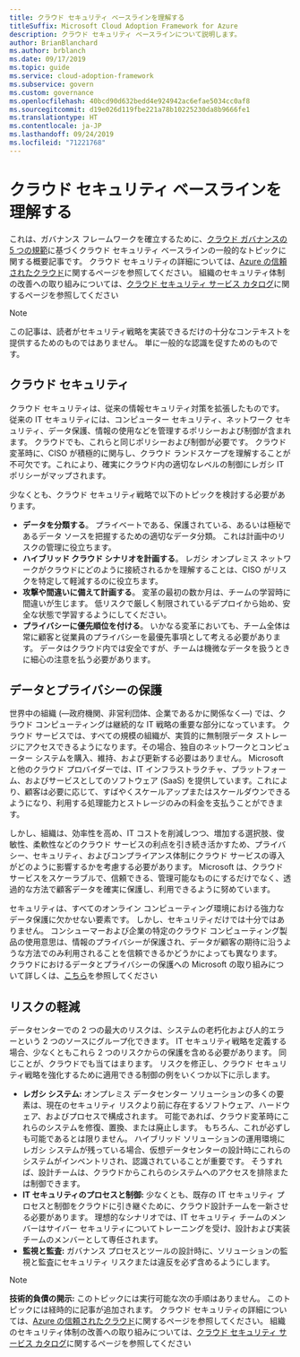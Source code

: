 ```yaml
---
title: クラウド セキュリティ ベースラインを理解する
titleSuffix: Microsoft Cloud Adoption Framework for Azure
description: クラウド セキュリティ ベースラインについて説明します。
author: BrianBlanchard
ms.author: brblanch
ms.date: 09/17/2019
ms.topic: guide
ms.service: cloud-adoption-framework
ms.subservice: govern
ms.custom: governance
ms.openlocfilehash: 40bcd90d632bedd4e924942ac6efae5034cc0af8
ms.sourcegitcommit: d19e026d119fbe221a78b10225230da8b9666fe1
ms.translationtype: HT
ms.contentlocale: ja-JP
ms.lasthandoff: 09/24/2019
ms.locfileid: "71221768"
---
```

# <a name="understand-the-cloud-security-baseline"></a>クラウド セキュリティ ベースラインを理解する

これは、ガバナンス フレームワークを確立するために、[クラウド ガバナンスの 5 つの規範](../governance-disciplines.md)に基づくクラウド セキュリティ ベースラインの一般的なトピックに関する概要記事です。 クラウド セキュリティの詳細については、[Azure の信頼されたクラウド](https://azure.microsoft.com/overview/trusted-cloud)に関するページを参照してください。 組織のセキュリティ体制の改善への取り組みについては、[クラウド セキュリティ サービス カタログ](https://www.microsoft.com/security/information-protection)に関するページを参照してください

> [!NOTE]
> この記事は、読者がセキュリティ戦略を実装できるだけの十分なコンテキストを提供するためのものではありません。 単に一般的な認識を促すためのものです。

## <a name="cloud-security"></a>クラウド セキュリティ

クラウド セキュリティは、従来の情報セキュリティ対策を拡張したものです。 従来の IT セキュリティには、コンピューター セキュリティ、ネットワーク セキュリティ、データ保護、情報の使用などを管理するポリシーおよび制御が含まれます。 クラウドでも、これらと同じポリシーおよび制御が必要です。 クラウド変革時に、CISO が積極的に関与し、クラウド ランドスケープを理解することが不可欠です。これにより、確実にクラウド内の適切なレベルの制御にレガシ IT ポリシーがマップされます。

少なくとも、クラウド セキュリティ戦略で以下のトピックを検討する必要があります。

- **データを分類する**。 プライベートである、保護されている、あるいは極秘であるデータ ソースを把握するための適切なデータ分類。 これは計画中のリスクの管理に役立ちます。
- **ハイブリッド クラウド シナリオを計画する**。 レガシ オンプレミス ネットワークがクラウドにどのように接続されるかを理解することは、CISO がリスクを特定して軽減するのに役立ちます。
- **攻撃や間違いに備えて計画する**。 変革の最初の数か月は、チームの学習時に間違いが生じます。 低リスクで厳しく制限されているデプロイから始め、安全な状態で学習するようにしてください。
- **プライバシーに優先順位を付ける**。 いかなる変革においても、チーム全体は常に顧客と従業員のプライバシーを最優先事項として考える必要があります。 データはクラウド内では安全ですが、チームは機微なデータを扱うときに細心の注意を払う必要があります。

## <a name="protecting-data-and-privacy"></a>データとプライバシーの保護

世界中の組織 (&mdash;政府機関、非営利団体、企業であるかに関係なく&mdash;) では、クラウド コンピューティングは継続的な IT 戦略の重要な部分になっています。 クラウド サービスでは、すべての規模の組織が、実質的に無制限データ ストレージにアクセスできるようになります。その場合、独自のネットワークとコンピューター システムを購入、維持、および更新する必要はありません。 Microsoft と他のクラウド プロバイダーでは、IT インフラストラクチャ、プラットフォーム、およびサービスとしてのソフトウェア (SaaS) を提供しています。これにより、顧客は必要に応じて、すばやくスケールアップまたはスケールダウンできるようになり、利用する処理能力とストレージのみの料金を支払うことができます。

しかし、組織は、効率性を高め、IT コストを削減しつつ、増加する選択肢、俊敏性、柔軟性などのクラウド サービスの利点を引き続き活かすため、プライバシー、セキュリティ、およびコンプライアンス体制にクラウド サービスの導入がどのように影響するかを考慮する必要があります。 Microsoft は、クラウド サービスをスケーラブルで、信頼できる、管理可能なものにするだけでなく、透過的な方法で顧客データを確実に保護し、利用できるように努めています。

セキュリティは、すべてのオンライン コンピューティング環境における強力なデータ保護に欠かせない要素です。 しかし、セキュリティだけでは十分ではありません。 コンシューマーおよび企業の特定のクラウド コンピューティング製品の使用意思は、情報のプライバシーが保護され、データが顧客の期待に沿うような方法でのみ利用されることを信頼できるかどうかによっても異なります。 クラウドにおけるデータとプライバシーの保護への Microsoft の取り組みについて詳しくは、[こちら](https://go.microsoft.com/fwlink/?LinkId=808242&clcid=0x409)を参照してください

## <a name="risk-mitigation"></a>リスクの軽減

データセンターでの 2 つの最大のリスクは、システムの老朽化および人的エラーという 2 つのソースにグループ化できます。 IT セキュリティ戦略を定義する場合、少なくともこれら 2 つのリスクからの保護を含める必要があります。 同じことが、クラウドでも当てはまります。 リスクを修正し、クラウド セキュリティ戦略を強化するために適用できる制御の例をいくつか以下に示します。

- **レガシ システム:** オンプレミス データセンター ソリューションの多くの要素は、現在のセキュリティ リスクより前に存在するソフトウェア、ハードウェア、およびプロセスで構成されます。 可能であれば、クラウド変革時にこれらのシステムを修復、置換、または廃止します。 もちろん、これが必ずしも可能であるとは限りません。 ハイブリッド ソリューションの運用環境にレガシ システムが残っている場合、仮想データセンターの設計時にこれらのシステムがインベントリされ、認識されていることが重要です。 そうすれば、設計チームは、クラウドからこれらのシステムへのアクセスを排除または制御できます。
- **IT セキュリティのプロセスと制御:** 少なくとも、既存の IT セキュリティ プロセスと制御をクラウドに引き継ぐために、クラウド設計チームを一新させる必要があります。 理想的なシナリオでは、IT セキュリティ チームのメンバーはサイバー セキュリティについてトレーニングを受け、設計および実装チームのメンバーとして専任されます。
- **監視と監査:** ガバナンス プロセスとツールの設計時に、ソリューションの監視と監査にセキュリティ リスクまたは違反を必ず含めるようにします。

> [!NOTE]
> **技術的負債の開示:** このトピックには実行可能な次の手順はありません。 このトピックには経時的に記事が追加されます。 クラウド セキュリティの詳細については、[Azure の信頼されたクラウド](https://azure.microsoft.com/overview/trusted-cloud)に関するページを参照してください。 組織のセキュリティ体制の改善への取り組みについては、[クラウド セキュリティ サービス カタログ](https://www.microsoft.com/security/information-protection)に関するページを参照してください
